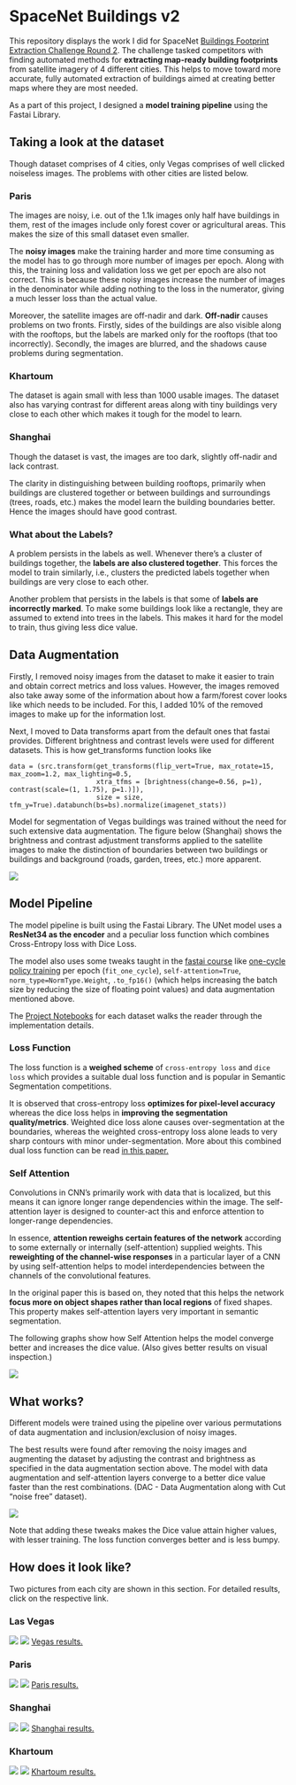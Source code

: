 # SpaceNet Buildings v2

This repository displays the work I did for SpaceNet [Buildings Footprint Extraction Challenge Round 2](https://spacenet.ai/spacenet-buildings-dataset-v2/). The challenge tasked competitors with finding automated methods for **extracting map-ready building footprints** from satellite imagery of 4 different cities. This helps to move toward more accurate, fully automated extraction of buildings aimed at creating better maps where they are most needed.

As a part of this project, I designed a **model training pipeline** using the Fastai Library.

## Taking a look at the dataset

Though dataset comprises of 4 cities, only Vegas comprises of well clicked noiseless images. The problems with other cities are listed below. 


### Paris
The images are noisy, i.e. out of the 1.1k images only half have buildings in them, rest of the images include only forest cover or agricultural areas. This makes the size of this small dataset even smaller.

The **noisy images** make the training harder and more time consuming as the model has to go through more number of images per epoch. Along with this, the training loss and validation loss we get per epoch are also not correct. This is because these noisy images increase the number of images in the denominator while adding nothing to the loss in the numerator, giving a much lesser loss than the actual value. 

Moreover, the satellite images are off-nadir and dark. **Off-nadir** causes problems on two fronts. Firstly, sides of the buildings are also visible along with the rooftops, but the labels are marked only for the rooftops (that too incorrectly). Secondly, the images are blurred, and the shadows cause problems during segmentation. 

### Khartoum
The dataset is again small with less than 1000 usable images. The dataset also has varying contrast for different areas along with tiny buildings very close to each other which makes it tough for the model to learn. 

### Shanghai
Though the dataset is vast, the images are too dark, slightly off-nadir and lack contrast. 

The clarity in distinguishing between building rooftops, primarily when buildings are clustered together or between buildings and surroundings (trees, roads, etc.) makes the model learn the building boundaries better. Hence the images should have good contrast. 

### What about the Labels?
A problem persists in the labels as well. Whenever there’s a cluster of buildings together, the **labels are also clustered together**. This forces the model to train similarly, i.e., clusters the predicted labels together when buildings are very close to each other. 

Another problem that persists in the labels is that some of **labels are incorrectly marked**. To make some buildings look like a rectangle, they are assumed to extend into trees in the labels. This makes it hard for the model to train, thus giving less dice value. 

## Data Augmentation
Firstly, I removed noisy images from the dataset to make it easier to train and obtain correct metrics and loss values. However, the images removed also take away some of the information about how a farm/forest cover looks like which needs to be included. For this, I added 10% of the removed images to make up for the information lost. 

Next, I moved to Data transforms apart from the default ones that fastai provides. Different brightness and contrast levels were used for different datasets. This is how get_transforms function looks like 

    data = (src.transform(get_transforms(flip_vert=True, max_rotate=15, max_zoom=1.2, max_lighting=0.5,
                          xtra_tfms = [brightness(change=0.56, p=1), contrast(scale=(1, 1.75), p=1.)]), 
                          size = size, tfm_y=True).databunch(bs=bs).normalize(imagenet_stats))

Model for segmentation of Vegas buildings was trained without the need for such extensive data augmentation. The figure below (Shanghai) shows the brightness and contrast adjustment transforms applied to the satellite images to make the distinction of boundaries between two buildings or buildings and background (roads, garden, trees, etc.) more apparent. 

![](https://github.com/the-catalyst/SpaceNet-Buildings-v2/blob/master/Shanghai/DA%20Shanghai.png)

## Model Pipeline

The model pipeline is built using the Fastai Library. The UNet model uses a **ResNet34 as the encoder** and a peculiar loss function which combines Cross-Entropy loss with Dice Loss. 

The model also uses some tweaks taught in the [fastai course](https://course.fast.ai/) like [one-cycle policy training](https://docs.fast.ai/callbacks.one_cycle.html) per epoch (`fit_one_cycle`), `self-attention=True`, `norm_type=NormType.Weight`, `.to_fp16()` (which helps increasing the batch size by reducing the size of floating point values) and data augmentation mentioned above. 

The [Project Notebooks](https://github.com/the-catalyst/SpaceNet-Buildings-v2/tree/master/Project%20Notebooks) for each dataset walks the reader through the implementation details. 

### Loss Function

The loss function is a **weighed scheme** of `cross-entropy loss` and `dice loss` which provides a suitable dual loss function and is popular in Semantic Segmentation competitions. 

It is observed that cross-entropy loss **optimizes for pixel-level accuracy** whereas the dice loss helps in **improving the segmentation quality/metrics**. Weighted dice loss alone causes over-segmentation at the boundaries, whereas the weighted cross-entropy loss alone leads to very sharp contours with minor under-segmentation. More about this combined dual loss function can be read [in this paper.](https://arxiv.org/pdf/1801.05173.pdf)

### Self Attention
Convolutions in CNN’s primarily work with data that is localized, but this means it can ignore longer range dependencies within the image. The self-attention layer is designed to counter-act this and enforce attention to longer-range dependencies. 

In essence, **attention reweighs certain features of the network** according to some externally or internally (self-attention) supplied weights. This **reweighting of the channel-wise responses** in a particular layer of a CNN by using self-attention helps to model interdependencies between the channels of the convolutional features. 

In the original paper this is based on, they noted that this helps the network **focus more on object shapes rather than local regions** of fixed shapes. This property makes self-attention layers very important in semantic segmentation. 

The following graphs show how Self Attention helps the model converge better and increases the dice value. (Also gives better results on visual inspection.)

![](https://github.com/the-catalyst/SpaceNet-Buildings-v2/blob/master/Graphs/Self%20Attention%20Graph.png)

## What works?

Different models were trained using the pipeline over various permutations of data augmentation and inclusion/exclusion of noisy images. 

The best results were found after removing the noisy images and augmenting the dataset by adjusting the contrast and brightness as specified in the data augmentation section above. The model with data augmentation and self-attention layers converge to a better dice value faster than the rest combinations. (DAC - Data Augmentation along with Cut “noise free” dataset). 

![](https://github.com/the-catalyst/SpaceNet-Buildings-v2/blob/master/Graphs/Dice%20Graphs.png)

Note that adding these tweaks makes the Dice value attain higher values, with lesser training. The loss function converges better and is less bumpy. 

## How does it look like?
Two pictures from each city are shown in this section. For detailed results, click on the respective link. 

### Las Vegas
![](https://github.com/the-catalyst/SpaceNet-Buildings-v2/blob/master/Vegas/Residential%203.png)
![](https://github.com/the-catalyst/SpaceNet-Buildings-v2/blob/master/Vegas/Residential%201.png)
[Vegas results.](https://github.com/the-catalyst/SpaceNet-Buildings-v2/tree/master/Vegas)

### Paris
![](https://github.com/the-catalyst/SpaceNet-Buildings-v2/blob/master/Paris/Residential%201.png)
![](https://github.com/the-catalyst/SpaceNet-Buildings-v2/blob/master/Paris/Big%20Buildings.png)
[Paris results.](https://github.com/the-catalyst/SpaceNet-Buildings-v2/tree/master/Paris)

### Shanghai
![](https://github.com/the-catalyst/SpaceNet-Buildings-v2/blob/master/Shanghai/Residential%201.png)
![](https://github.com/the-catalyst/SpaceNet-Buildings-v2/blob/master/Shanghai/Residential%204.png)
[Shanghai results.](https://github.com/the-catalyst/SpaceNet-Buildings-v2/tree/master/Shanghai)

### Khartoum
![](https://github.com/the-catalyst/SpaceNet-Buildings-v2/blob/master/Khartoum/Industrial%201.png)
![](https://github.com/the-catalyst/SpaceNet-Buildings-v2/blob/master/Khartoum/Residential%20-%20Housing%201.png)
[Khartoum results.](https://github.com/the-catalyst/SpaceNet-Buildings-v2/tree/master/Khartoum)
